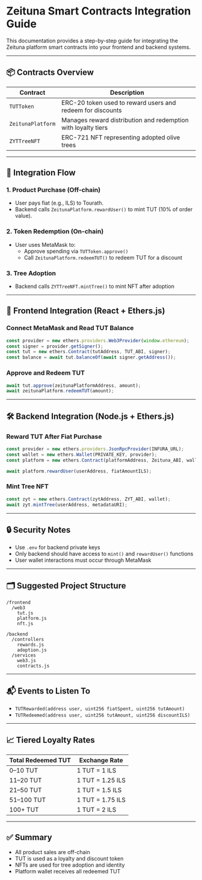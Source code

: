 # Zeituna Smart Contracts Integration Guide

This documentation provides a step-by-step guide for integrating the Zeituna platform smart contracts into your frontend and backend systems.

---

## 📦 Contracts Overview

| Contract          | Description                                                   |
| ----------------- | ------------------------------------------------------------- |
| `TUTToken`        | ERC-20 token used to reward users and redeem for discounts    |
| `ZeitunaPlatform` | Manages reward distribution and redemption with loyalty tiers |
| `ZYTTreeNFT`      | ERC-721 NFT representing adopted olive trees                  |

---

## 🔗 Integration Flow

### 1. Product Purchase (Off-chain)

- User pays fiat (e.g., ILS) to Tourath.
- Backend calls `ZeitunaPlatform.rewardUser()` to mint TUT (10% of order value).

### 2. Token Redemption (On-chain)

- User uses MetaMask to:
  - Approve spending via `TUTToken.approve()`
  - Call `ZeitunaPlatform.redeemTUT()` to redeem TUT for a discount

### 3. Tree Adoption

- Backend calls `ZYTTreeNFT.mintTree()` to mint NFT after adoption

---

## 🧩 Frontend Integration (React + Ethers.js)

### Connect MetaMask and Read TUT Balance

```js
const provider = new ethers.providers.Web3Provider(window.ethereum);
const signer = provider.getSigner();
const tut = new ethers.Contract(tutAddress, TUT_ABI, signer);
const balance = await tut.balanceOf(await signer.getAddress());
```

### Approve and Redeem TUT

```js
await tut.approve(zeitunaPlatformAddress, amount);
await zeitunaPlatform.redeemTUT(amount);
```

---

## 🛠 Backend Integration (Node.js + Ethers.js)

### Reward TUT After Fiat Purchase

```js
const provider = new ethers.providers.JsonRpcProvider(INFURA_URL);
const wallet = new ethers.Wallet(PRIVATE_KEY, provider);
const platform = new ethers.Contract(platformAddress, Zeituna_ABI, wallet);

await platform.rewardUser(userAddress, fiatAmountILS);
```

### Mint Tree NFT

```js
const zyt = new ethers.Contract(zytAddress, ZYT_ABI, wallet);
await zyt.mintTree(userAddress, metadataURI);
```

---

## 🔒 Security Notes

- Use `.env` for backend private keys
- Only backend should have access to `mint()` and `rewardUser()` functions
- User wallet interactions must occur through MetaMask

---

## 🗂 Suggested Project Structure

```
/frontend
  /web3
    tut.js
    platform.js
    nft.js

/backend
  /controllers
    rewards.js
    adoption.js
  /services
    web3.js
    contracts.js
```

---

## 📬 Events to Listen To

- `TUTRewarded(address user, uint256 fiatSpent, uint256 tutAmount)`
- `TUTRedeemed(address user, uint256 tutAmount, uint256 discountILS)`

---

## 📈 Tiered Loyalty Rates

| Total Redeemed TUT | Exchange Rate    |
| ------------------ | ---------------- |
| 0–10 TUT           | 1 TUT = 1 ILS    |
| 11–20 TUT          | 1 TUT = 1.25 ILS |
| 21–50 TUT          | 1 TUT = 1.5 ILS  |
| 51–100 TUT         | 1 TUT = 1.75 ILS |
| 100+ TUT           | 1 TUT = 2 ILS    |

---

## ✅ Summary

- All product sales are off-chain
- TUT is used as a loyalty and discount token
- NFTs are used for tree adoption and identity
- Platform wallet receives all redeemed TUT
